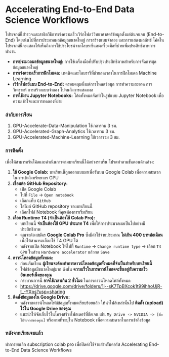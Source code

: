 # Accelerating End-to-End Data Science Workflows

โปรเจกต์นี้สำรวจและสาธิตวิธีการเร่งความเร็วเวิร์กโฟลว์วิทยาศาสตร์ข้อมูลตั้งแต่ต้นจนจบ (End-to-End) โดยเน้นไปที่การประมวลผลข้อมูลขนาดใหญ่ การสร้างแบบจำลอง และการแสดงผลลัพธ์ โค้ดในโปรเจกต์นี้จะแสดงให้เห็นถึงการใช้ประโยชน์จากไลบรารีและเครื่องมือที่ช่วยเพิ่มประสิทธิภาพการทำงาน

* **การประมวลผลข้อมูลขนาดใหญ่:** การใช้เครื่องมือที่ปรับปรุงประสิทธิภาพสำหรับการจัดการชุดข้อมูลขนาดใหญ่
* **การเร่งความเร็วการฝึกโมเดล:** เทคนิคและไลบรารีที่ช่วยลดเวลาในการฝึกโมเดล Machine Learning
* **เวิร์กโฟลว์แบบ End-to-End:** ครอบคลุมตั้งแต่การโหลดข้อมูล การทำความสะอาด การวิเคราะห์ การสร้างแบบจำลอง ไปจนถึงการแสดงผล
* **การใช้งาน Jupyter Notebooks:** โค้ดทั้งหมดจัดทำในรูปแบบ Jupyter Notebook เพื่อความเข้าใจและการทดลองที่ง่าย

### ลำกับการเรียน
1. GPU-Accelerate-Data-Manipulation ใช้เวลารวม 3 ชม.
2. GPU-Accelerated-Graph-Analytics ใช้เวลารวม 3 ชม.
3. GPU-Accelerated-Machine-Learning ใช้เวลารวม 3 ชม.

### การติดตั้ง

เพื่อให้สามารถรันโค้ดและดำเนินการตามบทเรียนนี้ได้อย่างราบรื่น โปรดทำตามขั้นตอนด้านล่าง:

1.  **ใช้ Google Colab:** บทเรียนนี้ถูกออกแบบมาเพื่อรันบน Google Colab เพื่อความสะดวกในการเข้าถึงทรัพยากร GPU
2.  **เชื่อมต่อ GitHub Repository:**
    * เปิด Google Colab
    * ไปที่ `File` -> `Open notebook`
    * เลือกแท็บ `GitHub`
    * ใส่ลิงก์ GitHub repository ของบทเรียนนี้
    * เลือกไฟล์ Notebook ที่คุณต้องการเริ่มเรียน
3.  **เลือก Runtime T4 (จำเป็นต้องใช้ Colab Pro):**
    * บทเรียนนี้ **จำเป็นต้องใช้ GPU ประเภท T4** เพื่อให้การประมวลผลเป็นไปอย่างมีประสิทธิภาพ
    * คุณจะต้องสมัคร **Google Colab Pro** ซึ่งมีค่าใช้จ่ายประมาณ **ไม่เกิน 400 บาทต่อเดือน** เพื่อให้สามารถเลือกใช้ T4 GPU ได้
    * หลังจากเปิด Notebook ให้ไปที่ `Runtime` -> `Change runtime type` -> เลือก `T4 GPU` ในส่วน `Hardware accelerator` แล้วกด `Save`
4.  **ดาวน์โหลดข้อมูลทั้งหมด:**
    * ก่อนเริ่มเรียน **ผู้เรียนจะต้องทำการดาวน์โหลดข้อมูลทั้งหมดที่จำเป็นสำหรับบทเรียนนี้**
    * ไฟล์ข้อมูลมีขนาดใหญ่มาก ดังนั้น **ความเร็วในการดาวน์โหลดจะขึ้นอยู่กับความเร็วอินเทอร์เน็ตของคุณ**
    * กระบวนการนี้ **อาจใช้เวลาเกิน 2 ชั่วโมง** ในการดาวน์โหลดไฟล์ทั้งหมด
    * https://drive.google.com/drive/folders/1j--sK7TpBXcok1t99ihhoUjR-t_-YXps?usp=sharing
5.  **ติดตั้งข้อมูลลงใน Google Drive:**
    * หลังจากดาวน์โหลดไฟล์ข้อมูลทั้งหมดเรียบร้อยแล้ว ให้นำไฟล์เหล่านั้นไป **ติดตั้ง (upload) ไว้ใน Google Drive ของคุณ**
    * แนะนำให้จัดเก็บไว้ในโครงสร้างโฟลเดอร์ที่ชัดเจน เช่น `My Drive -> NVIDIA -> [ชื่อโปรเจกต์ของคุณ]` หรือตามที่ระบุใน Notebook เพื่อความสะดวกในการเข้าถึงข้อมูล

### หลังจากเรียนจบแล้ว
ทำการยกเลิก subscription colab pro เพื่อปิดค่าใช้จ่ายสำหรับคอร์ส Accelerating End-to-End Data Science Workflows







